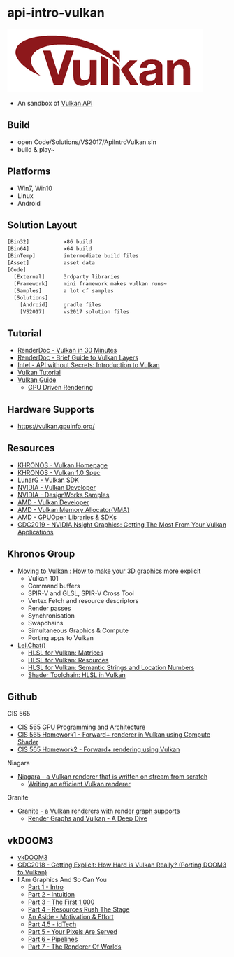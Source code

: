 # api-intro-vulkan

![](Asset/vulkan-logo.png)

* An sandbox of [Vulkan API][1]



## Build

* open Code/Solutions/VS2017/ApiIntroVulkan.sln
* build & play~



## Platforms

* Win7, Win10
* Linux
* Android



## Solution Layout

```
[Bin32]           x86 build
[Bin64]           x64 build
[BinTemp]         intermediate build files
[Asset]           asset data
[Code]
  [External]      3rdparty libraries
  [Framework]     mini framework makes vulkan runs~
  [Samples]       a lot of samples
  [Solutions]
    [Android]     gradle files
    [VS2017]      vs2017 solution files
```



## Tutorial

* [RenderDoc - Vulkan in 30 Minutes][10]
* [RenderDoc - Brief Guide to Vulkan Layers][11]
* [Intel - API without Secrets: Introduction to Vulkan][12]
* [Vulkan Tutorial][7]
* [Vulkan Guide][30]
  * [GPU Driven Rendering][31]



## Hardware Supports

* https://vulkan.gpuinfo.org/



## Resources

* [KHRONOS - Vulkan Homepage][8]
* [KHRONOS - Vulkan 1.0 Spec][9]
* [LunarG - Vulkan SDK][6]
* [NVIDIA - Vulkan Developer][2]
* [NVIDIA - DesignWorks Samples][5]
* [AMD - Vulkan Developer][3]
* [AMD - Vulkan Memory Allocator(VMA)][4]
* [AMD - GPUOpen Libraries & SDKs][13]
* [GDC2019 - NVIDIA Nsight Graphics: Getting The Most From Your Vulkan Applications][19]



## Khronos Group

* [Moving to Vulkan : How to make your 3D graphics more explicit][32]
  * Vulkan 101
  * Command buffers
  * SPIR-V and GLSL, SPIR-V Cross Tool
  * Vertex Fetch and resource descriptors
  * Render passes
  * Synchronisation
  * Swapchains
  * Simultaneous Graphics & Compute
  * Porting apps to Vulkan
* [Lei.Chat()][36]
  * [HLSL for Vulkan: Matrices][37]
  * [HLSL for Vulkan: Resources][38]
  * [HLSL for Vulkan: Semantic Strings and Location Numbers][39]
  * [Shader Toolchain: HLSL in Vulkan][40]


## Github

CIS 565

* [CIS 565 GPU Programming and Architecture][12]
* [CIS 565 Homework1 - Forward+ renderer in Vulkan using Compute Shader][14]
* [CIS 565 Homework2 - Forward+ rendering using Vulkan][15]

Niagara

* [Niagara - a Vulkan renderer that is written on stream from scratch][29]
  * [Writing an efficient Vulkan renderer][34]

Granite

* [Granite - a Vulkan renderers with render graph supports][35]
  * [Render Graphs and Vulkan - A Deep Dive][33]



## vkDOOM3

* [vkDOOM3][18]
* [GDC2018 - Getting Explicit: How Hard is Vulkan Really? (Porting DOOM3 to Vulkan)][17]
* I Am Graphics And So Can You
  * [Part 1 - Intro][20]
  * [Part 2 - Intuition][21]
  * [Part 3 - The First 1,000][22]
  * [Part 4 - Resources Rush The Stage][23]
  * [An Aside - Motivation & Effort][24]
  * [Part 4.5 - idTech][25]
  * [Part 5 - Your Pixels Are Served][26]
  * [Part 6 - Pipelines][27]
  * [Part 7 - The Renderer Of Worlds][28]



[1]:https://www.khronos.org/vulkan/
[2]:https://developer.nvidia.com/Vulkan
[3]:https://gpuopen.com/vulkan/
[4]:https://gpuopen.com/vulkan-memory-allocator/
[5]:https://github.com/nvpro-samples
[6]:https://www.lunarg.com/vulkan-sdk/
[7]:https://vulkan-tutorial.com/
[8]:https://www.khronos.org/vulkan/
[9]:https://www.khronos.org/registry/vulkan/specs/1.0/html/
[10]:https://renderdoc.org/vulkan-in-30-minutes.html
[11]:https://renderdoc.org/vulkan-layer-guide.html
[12]:https://cis565-fall-2020.github.io/
[13]:https://github.com/GPUOpen-LibrariesAndSDKs
[14]:https://github.com/WindyDarian/Vulkan-Forward-Plus-Renderer
[15]:https://github.com/zimengyang/ForwardPlus_Vulkan
[16]:https://github.com/GameTechDev/IntroductionToVulkan
[17]:https://www.gdcvault.com/play/1024848/Getting-Explicit-How-Hard-is
[18]:https://github.com/DustinHLand/vkDOOM3
[19]:https://www.nvidia.com/en-us/on-demand/session/gtcsiliconvalley2019-s9661/
[20]:https://www.fasterthan.life/blog/2017/7/11/i-am-graphics-and-so-can-you-part-1
[21]:https://www.fasterthan.life/blog/2017/7/11/i-am-graphics-and-so-can-you-part-2-intuition
[22]:https://www.fasterthan.life/blog/2017/7/12/i-am-graphics-and-so-can-you-part-3-breaking-ground
[23]:https://www.fasterthan.life/blog/2017/7/13/i-am-graphics-and-so-can-you-part-4-
[24]:https://www.fasterthan.life/blog/2017/7/15/i-am-graphics-and-so-can-you-effort
[25]:https://www.fasterthan.life/blog/2017/7/16/i-am-graphics-and-so-can-you-idtech
[26]:https://www.fasterthan.life/blog/2017/7/22/i-am-graphics-and-so-can-you-part-5-your-pixels-are-served
[27]:https://www.fasterthan.life/blog/2017/7/24/i-am-graphics-and-so-can-you-part-6-pipelines
[28]:https://www.fasterthan.life/blog/2017/7/28/i-am-graphics-and-so-can-you-part-7-the-renderer-of-worlds
[29]:https://github.com/zeux/niagara
[30]:https://vkguide.dev/
[31]:https://vkguide.dev/docs/gpudriven
[32]:https://www.khronos.org/events/moving-to-vulkan-how-to-make-your-3d-graphics-more-explicit
[33]:http://themaister.net/blog/2017/08/15/render-graphs-and-vulkan-a-deep-dive/
[34]:https://zeux.io/2020/02/27/writing-an-efficient-vulkan-renderer/
[35]:https://github.com/Themaister/Granite
[36]:https://www.lei.chat/
[37]:https://www.lei.chat/posts/hlsl-for-vulkan-matrices/
[38]:https://www.lei.chat/posts/hlsl-for-vulkan-resources/
[39]:https://www.lei.chat/posts/hlsl-for-vulkan-semantic-strings-and-location-numbers/
[40]:https://www.lei.chat/posts/shader-toolchain-hlsl-in-vulkan/
